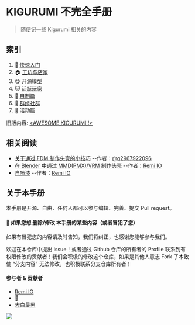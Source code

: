 # KIGURUMI 不完全手册

> 随便记一些 Kigurumi 相关的内容

## 索引

1. 🐣 [快速入门](get-start.md)
2. 🏠 [工坊与店家](creator-workshop.md)
3. 😋 开源模型
4. 🐱 [活跃玩家](dalao.md)
5. 🔧 [自制篇](DIY/)
6. 🎈 [群组社群](groups.md)
7. 🎡 活动篇

旧版内容: [\<AWESOME KIGURUMI!!>](old_content/)

## 相关阅读

- [关于通过 FDM 制作头壳的小技巧](DIY/Tips-for-FDM.md) --作者：[@q2967922096](https://twitter.com/q2967922096)
- [在 Blender 中通过 MMD(PMX)/VRM 制作头壳](./DIY/Tips-for-made-by-pmx-vrm.md) --作者：[Remi IO](https://twitter.com/Remi_IO)
- [自喷漆](./DIY/Tips-for-painting.md) --作者：[Remi IO](https://twitter.com/Remi_IO)


## 关于本手册

本手册是开源、自由、任何人都可以参与编辑、完善、提交 Pull request。

#### 🙏 如果您想 删除/修改 本手册的某些内容（或者冒犯了您）

如果有冒犯您的内容请及时告知，我们将纠正，也感谢您能够参与我们。

欢迎在本仓库中提出 issue！或者通过 Github 仓库的所有者的 Profile 联系到有权限修改的贡献者！我们会积极的修改这个仓库，如果是其他人意志 Fork 了本致使 “分支内容” 无法修改，也积极联系分支仓库所有者！

#### 参与者 & 贡献者

- [Remi IO](https://twitter.com/Remi_IO)
- [🍐](https://twitter.com/q2967922096)
- [大白最黑](https://twitter.com/dabaizuihei)

![](https://avatars.githubusercontent.com/u/11187239?s=96&v=4)
